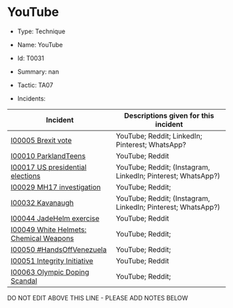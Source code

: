 # YouTube

* Type: Technique

* Name: YouTube

* Id: T0031

* Summary: nan

* Tactic: TA07

* Incidents:

| Incident | Descriptions given for this incident |
| -------- | -------------------- |
| [I00005 Brexit vote](../incidents/I00005.md) | YouTube; Reddit; LinkedIn; Pinterest; WhatsApp? |
| [I00010 ParklandTeens](../incidents/I00010.md) | YouTube; Reddit |
| [I00017 US presidential elections](../incidents/I00017.md) | YouTube; Reddit; (Instagram, LinkedIn; Pinterest; WhatsApp?) |
| [I00029 MH17 investigation](../incidents/I00029.md) | YouTube; Reddit;  |
| [I00032 Kavanaugh](../incidents/I00032.md) | YouTube; Reddit; (Instagram, LinkedIn; Pinterest; WhatsApp?) |
| [I00044 JadeHelm exercise](../incidents/I00044.md) | YouTube; Reddit |
| [I00049 White Helmets: Chemical Weapons](../incidents/I00049.md) | YouTube; Reddit;  |
| [I00050 #HandsOffVenezuela](../incidents/I00050.md) | YouTube; Reddit;  |
| [I00051 Integrity Initiative](../incidents/I00051.md) | YouTube; Reddit |
| [I00063 Olympic Doping Scandal](../incidents/I00063.md) | YouTube; Reddit;  |

DO NOT EDIT ABOVE THIS LINE - PLEASE ADD NOTES BELOW